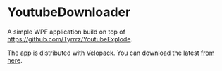 # YoutubeDownloader
A simple WPF application build on top of https://github.com/Tyrrrz/YoutubeExplode.


The app is distributed with [Velopack](https://velopack.io).
You can download the latest [from here](https://api.velopack.io/v1/download/Keboo.Personal.YoutubeDownloader/win).
